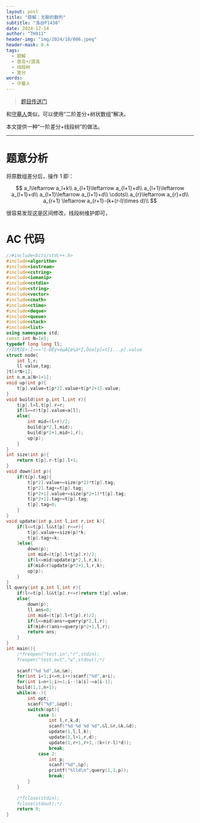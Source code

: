 ```yaml
---
layout: post
title: "题解：无聊的数列"
subtitle: "洛谷P1438"
date: 2024-12-14
author: "TH911"
header-img: "img/2024/10/006.jpeg"
header-mask: 0.4
tags:
  - 题解
  - 普及+/提高
  - 线段树
  - 差分
words:
  - 守墓人
---
```


>  [题目传送门](https://www.luogu.com.cn/problem/P1438)

和[守墓人](https://th911.us.kg/2024/10/02/1/)类似，可以使用“二阶差分+树状数组”解决。

本文提供一种“一阶差分+线段树”的做法。

***

# 题意分析

将原数组差分后，操作 $1$ 即：

$$
a_l\leftarrow a_l+k\\
a_{l+1}\leftarrow a_{l+1}+d\\
a_{l+1}\leftarrow a_{l+1}+d\\
a_{l+1}\leftarrow a_{l+1}+d\\
\cdots\\
a_{r}\leftarrow a_{r}+d\\
a_{r+1} \leftarrow a_{r+1}-(k+(r-l)\times d)\\
$$

很容易发现这是区间修改，线段树维护即可，

# AC 代码

```cpp
//#include<bits/stdc++.h>
#include<algorithm>
#include<iostream>
#include<cstring>
#include<iomanip>
#include<cstdio>
#include<string>
#include<vector>
#include<cmath>
#include<ctime>
#include<deque>
#include<queue>
#include<stack>
#include<list>
using namespace std;
const int N=1e5;
typedef long long ll;
//Ïß¶ÎÊ÷:Î¬»¤²î·ÖÊý×éµÄÇø¼äºÍ,Ôòa[p]=t[1...p].value 
struct node{
	int l,r;
	ll value,tag;
}t[4*N+1];
int n,m,a[N+1+1];
void up(int p){
	t[p].value=t[p*2].value+t[p*2+1].value; 
}
void build(int p,int l,int r){
	t[p].l=l,t[p].r=r;
	if(l==r)t[p].value=a[l];
	else{
		int mid=(l+r)/2;
		build(p*2,l,mid);
		build(p*2+1,mid+1,r);
		up(p);
	}
}
int size(int p){
	return t[p].r-t[p].l+1;
}
void down(int p){
	if(t[p].tag){
		t[p*2].value+=size(p*2)*t[p].tag;
		t[p*2].tag+=t[p].tag;
		t[p*2+1].value+=size(p*2+1)*t[p].tag;
		t[p*2+1].tag+=t[p].tag;
		t[p].tag=0;
	}
}
void update(int p,int l,int r,int k){
	if(l<=t[p].l&&t[p].r<=r){
		t[p].value+=size(p)*k;
		t[p].tag+=k;
	}else{
		down(p);
		int mid=(t[p].l+t[p].r)/2;
		if(l<=mid)update(p*2,l,r,k);
		if(mid<r)update(p*2+1,l,r,k);
		up(p);
	}
}
ll query(int p,int l,int r){
	if(l<=t[p].l&&t[p].r<=r)return t[p].value;
	else{
		down(p);
		ll ans=0;
		int mid=(t[p].l+t[p].r)/2;
		if(l<=mid)ans+=query(p*2,l,r);
		if(mid<r)ans+=query(p*2+1,l,r);
		return ans;
	}
}
int main(){
	/*freopen("test.in","r",stdin);
	freopen("test.out","w",stdout);*/
	
	scanf("%d %d",&n,&m);
	for(int i=1;i<=n;i++)scanf("%d",a+i);
	for(int i=n+1;i>=1;i--)a[i]-=a[i-1];
	build(1,1,n+1);
	while(m--){
		int opt;
		scanf("%d",&opt);
		switch(opt){
			case 1:
				int l,r,k,d;
				scanf("%d %d %d %d",&l,&r,&k,&d);
				update(1,l,l,k);
				update(1,l+1,r,d);
				update(1,r+1,r+1,-(k+(r-l)*d));
				break;
			case 2:
				int p;
				scanf("%d",&p);
				printf("%lld\n",query(1,1,p));
				break;
		}
	}
	
	/*fclose(stdin);
	fclose(stdout);*/
	return 0;
}
```

